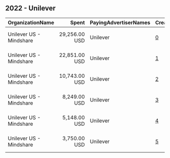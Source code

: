 ## 2022 - Unilever 
|OrganizationName|Spent|PayingAdvertiserNames|CreativeUrls|Impressions|Genders|AgeBrackets|CountryCodes|BillingAddresses|CandidateBallotInformation|
|:---|---:|:---|:---|---:|:---|:---|:---|:---|:---|
|Unilever US - Mindshare|29,256.00 USD|Unilever|[0](https://www.snap.com/political-ads/asset/85b2f2f3ca6ca8837d9ffcc567cef1452eb3813a4aae9f6bc7b35c38668f1e4f?mediaType=mp4)|1,557,468|FEMALE|18-49|united states|"PO Box 4614 GCS,New York,10163,US"||
|Unilever US - Mindshare|22,851.00 USD|Unilever|[1](https://www.snap.com/political-ads/asset/61aece5bfcbb41a9f004732e0a00472e5c2f3b0cdc9018818c0682334b045bbd?mediaType=mp4)|1,078,504|FEMALE|18-49|united states|"PO Box 4614 GCS,New York,10163,US"||
|Unilever US - Mindshare|10,743.00 USD|Unilever|[2](https://www.snap.com/political-ads/asset/a68f5d0207ce72126895df19342a69047456ca7a7fcec9a720626fdfdbf87086?mediaType=mp4)|462,263|FEMALE|18-49|united states|"PO Box 4614 GCS,New York,10163,US"||
|Unilever US - Mindshare|8,249.00 USD|Unilever|[3](https://www.snap.com/political-ads/asset/7c936b878336b7cf352c5b3f479742fbedc1280956010a11a6464d0b7b76297b?mediaType=mp4)|437,477|FEMALE|18-49|united states|"PO Box 4614 GCS,New York,10163,US"||
|Unilever US - Mindshare|5,148.00 USD|Unilever|[4](https://www.snap.com/political-ads/asset/1261ea62349178733e38a176bbe36893fcc03009548682d902f6d05886b38299?mediaType=mp4)|257,733|FEMALE|18-49|united states|"PO Box 4614 GCS,New York,10163,US"||
|Unilever US - Mindshare|3,750.00 USD|Unilever|[5](https://www.snap.com/political-ads/asset/c0ef6cd8858bd20a41761df8de6d980d2ac1967e5a71372ea358faed6498948c?mediaType=mp4)|181,420|FEMALE|18-49|united states|"PO Box 4614 GCS,New York,10163,US"||
